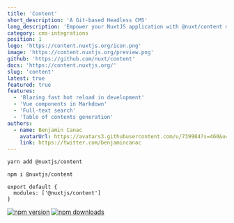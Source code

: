 ```yaml
---
title: 'Content'
short_description: 'A Git-based Headless CMS'
long_description: 'Empower your NuxtJS application with @nuxt/content module: write in a content/ directory and fetch your Markdown, JSON, YAML, XML and CSV files through a MongoDB like API, acting as a Git-based Headless CMS.'
category: cms-integrations
position: 1
logo: 'https://content.nuxtjs.org/icon.png'
image: 'https://content.nuxtjs.org/preview.png'
github: 'https://github.com/nuxt/content'
docs: 'https://content.nuxtjs.org/'
slug: 'content'
latest: true
featured: true
features:
  - 'Blazing fast hot reload in development'
  - 'Vue components in Markdown'
  - 'Full-text search'
  - 'Table of contents generation'
authors:
  - name: Benjamin Canac
    avatarUrl: https://avatars3.githubusercontent.com/u/739984?s=460&u=a263ce7469841c60ad76354f0779055b7e8365d5&v=4
    link: https://twitter.com/benjamincanac
---
```


<code-group>
<code-block label="Yarn" active>

```bash
yarn add @nuxtjs/content
```

  </code-block>
  <code-block label="NPM">

```bash
npm i @nuxtjs/content
```

  </code-block>
</code-group>

```js{}[nuxt.config.js]
export default {
  modules: ['@nuxtjs/content']
}
```

<docs-button :docs="docs"></docs-button>

<authors :authors="authors"></authors>

<div class="flex mt-4 space-x-2">
  <a href="https://npmjs.com/package/@nuxt/content" rel="nofollow"><img src="https://camo.githubusercontent.com/9f31c446e7bb41e006ece39a68147458f1be84f4/68747470733a2f2f696d672e736869656c64732e696f2f6e706d2f762f406e7578742f636f6e74656e742f6c61746573742e737667" alt="npm version" data-canonical-src="https://img.shields.io/npm/v/@nuxt/content/latest.svg" style="max-width:100%;"></a>
  <a href="https://npmjs.com/package/@nuxt/content" rel="nofollow"><img src="https://camo.githubusercontent.com/8fec2493a695ca926a8a9a0d72c946a196c68971/68747470733a2f2f696d672e736869656c64732e696f2f6e706d2f64742f406e7578742f636f6e74656e742e737667" alt="npm downloads" data-canonical-src="https://img.shields.io/npm/dt/@nuxt/content.svg" style="max-width:100%;"></a>
</div>
